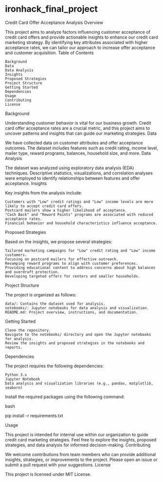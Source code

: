 # ironhack_final_project
Credit Card Offer Acceptance Analysis
Overview

This project aims to analyze factors influencing customer acceptance of credit card offers and provide actionable insights to enhance our credit card marketing strategy. By identifying key attributes associated with higher acceptance rates, we can tailor our approach to increase offer acceptance and customer acquisition.
Table of Contents

    Background
    Data
    Data Analysis
    Insights
    Proposed Strategies
    Project Structure
    Getting Started
    Dependencies
    Usage
    Contributing
    License

Background

Understanding customer behavior is vital for our business growth. Credit card offer acceptance rates are a crucial metric, and this project aims to uncover patterns and insights that can guide our marketing strategies.
Data

We have collected data on customer attributes and offer acceptance outcomes. The dataset includes features such as credit rating, income level, mailer type, reward programs, balances, household size, and more.
Data Analysis

The dataset was analyzed using exploratory data analysis (EDA) techniques. Descriptive statistics, visualizations, and correlation analyses were employed to identify relationships between features and offer acceptance.
Insights

Key insights from the analysis include:

    Customers with "Low" credit ratings and "Low" income levels are more likely to accept credit card offers.
    Postcard mailers show a higher likelihood of acceptance.
    "Cash Back" and "Reward Points" programs are associated with reduced acceptance rates.
    Financial behavior and household characteristics influence acceptance.

Proposed Strategies

Based on the insights, we propose several strategies:

    Tailored marketing campaigns for "Low" credit rating and "Low" income customers.
    Focusing on postcard mailers for effective outreach.
    Revamping reward programs to align with customer preferences.
    Providing educational content to address concerns about high balances and overdraft protection.
    Developing targeted offers for renters and smaller households.

Project Structure

The project is organized as follows:

    data/: Contains the dataset used for analysis.
    notebooks/: Jupyter notebooks for data analysis and visualization.
    README.md: Project overview, instructions, and documentation.

Getting Started

    Clone the repository.
    Navigate to the notebooks/ directory and open the Jupyter notebooks for analysis.
    Review the insights and proposed strategies in the notebooks and reports.

Dependencies

The project requires the following dependencies:

    Python 3.x
    Jupyter Notebook
    Data analysis and visualization libraries (e.g., pandas, matplotlib, seaborn)

Install the required packages using the following command:

bash

pip install -r requirements.txt

Usage

This project is intended for internal use within our organization to guide credit card marketing strategies. Feel free to explore the insights, proposed strategies, and data analysis for informed decision-making.
Contributing

We welcome contributions from team members who can provide additional insights, strategies, or improvements to the project. Please open an issue or submit a pull request with your suggestions.
License

This project is licensed under MIT License.
